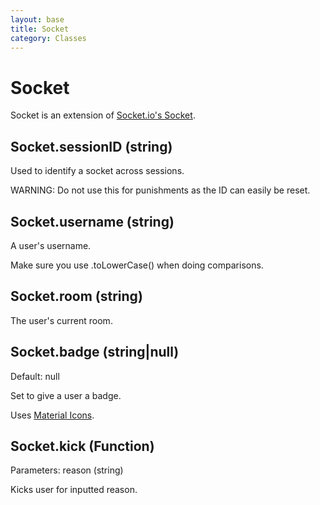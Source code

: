```yaml
---
layout: base
title: Socket
category: Classes
---
```


# Socket

Socket is an extension of [Socket.io's Socket](https://socket.io/docs/v4/server-api/#socket).

## Socket.sessionID (string)

Used to identify a socket across sessions.

WARNING: Do not use this for punishments as the ID can easily be reset.

## Socket.username (string)

A user's username.

Make sure you use .toLowerCase() when doing comparisons.

## Socket.room (string)

The user's current room.

## Socket.badge (string|null)

Default: null

Set to give a user a badge.

Uses [Material Icons](https:/fonts.google.com/icons).

## Socket.kick (Function)

Parameters: reason (string)

Kicks user for inputted reason.